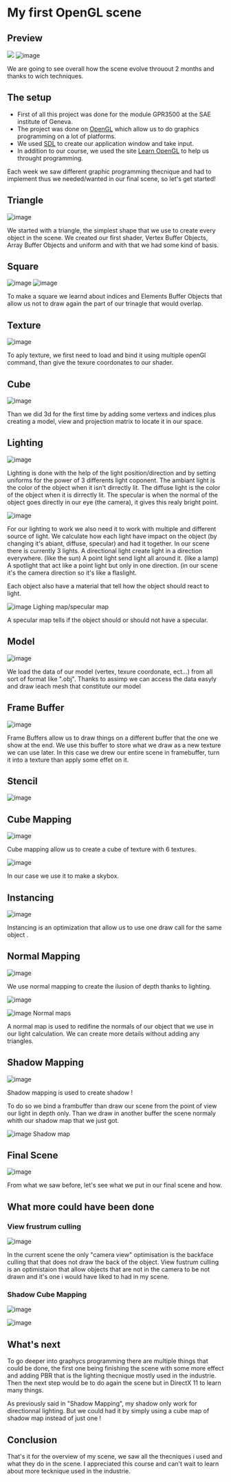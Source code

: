 # My first OpenGL scene

## Preview
![](https://github.com/PaulOwO/Portfolio.github.io/blob/39770161c20a4e999548c14b091dd06c9c981836/gif/opengl.gif)
![image](https://user-images.githubusercontent.com/71375990/179767972-c7dbc421-7940-4034-84d6-7f6214cd5a84.png)

We are going to see overall how the scene evolve throuout 2 months and thanks to wich techniques.

## The setup

- First of all this project was done for the module GPR3500 at the SAE institute of Geneva.
- The project was done on [OpenGL](https://www.opengl.org) which allow us to do graphics programming on a lot of platforms.
- We used [SDL](https://www.libsdl.org) to create our application window and take input.
- In addition to our course, we used the site [Learn OpenGL](https://learnopengl.com) to help us throught programming.

Each week we saw different graphic programming thecnique and had to implement thus we needed/wanted in our final scene,
so let's get started!

## Triangle

![image](https://user-images.githubusercontent.com/71375990/179768284-5b9686e6-d962-4ae1-9ea8-929e58fea4b0.png)

We started with a triangle, the simplest shape that we use to create every object in the scene.
We created our first shader, Vertex Buffer Objects, Array Buffer Objects and uniform and with that we had some kind of basis.


## Square

![image](https://github.com/PaulOwO/Portfolio.github.io/blob/02a3d8f235728be558430498f548190e9ad871d4/gif/ezgif.com-gif-maker%20(2).gif)
![image](https://user-images.githubusercontent.com/71375990/179768462-facfb500-d9c9-48a9-bc36-859986572c28.png)

To make a square we learnd about indices and Elements Buffer Objects that allow us not to draw again the part of our trinagle that would overlap.


## Texture

![image](https://user-images.githubusercontent.com/71375990/179745115-248daba2-09db-4006-a679-e35d046dd60c.png)

To aply texture, we first need to load and bind it using multiple openGl command, than give the texure coordonates to our shader.

## Cube 

![image](https://user-images.githubusercontent.com/71375990/179782553-dd2f8e6b-6a78-439e-812e-16fabe0c14d4.png)

Than we did 3d for the first time by adding some vertexs and indices plus creating a model, view and projection matrix to locate it in our space. 

## Lighting 
![image](https://user-images.githubusercontent.com/71375990/179768731-092ceabe-0103-487c-b858-e8a18b145df6.png)

Lighting is done with the help of the light position/direction and by setting uniforms for the power of 3 differents light coponent.
The ambiant light is the color of the object when it isn't dirrectly lit.
The diffuse light is the color of the object when it is dirrectly lit.
The specular is when the normal of the object goes directly in our eye (the camera), it gives this realy bright point.

![image](https://user-images.githubusercontent.com/71375990/179768971-ac7b7109-312c-45f0-9f37-9f0bb56d34c1.png)

For our lighting to work we also need it to work with multiple and different source of light.
We calculate how each light have impact on the object (by changing it's abiant, diffuse, specular) and had it together.
In our scene there is currently 3 lights.
A directional light create light in a direction everywhere. (like the sun)
A point light send light all around it. (like a lamp)
A spotlight that act like a point light but only in one direction. (in our scene it's the camera direction so it's like a flaslight.

Each object also have a material that tell how the object should react to light.

![image](https://user-images.githubusercontent.com/71375990/179787503-3603d213-a661-4b66-a0ec-2fedec43e3a3.png) Lighing map/specular map

A specular map tells if the object should or should not have a specular.

## Model

![image](https://user-images.githubusercontent.com/71375990/179769376-0a20b970-ce75-4f99-a1b4-1fa72236a0d5.png)

We load the data of our model (vertex, texure coordonate, ect...) from all sort of format like ".obj". Thanks to assimp we can access the data easyly and draw ieach mesh that constitute our model

## Frame Buffer 

![image](https://user-images.githubusercontent.com/71375990/179769553-ccf5a45b-4021-4e83-9a1d-ee6cf223a8a0.png)

Frame Buffers allow us to draw things on a different buffer that the one we show at the end. We use this buffer to store what we draw as a new texture we can use later. In this case we drew our entire scene in framebuffer, turn it into a texture than apply some effet on it. 


## Stencil

![image](https://user-images.githubusercontent.com/71375990/179769841-d4e823a4-d38a-47ef-9be8-522a64f61c55.png)



## Cube Mapping

![image](https://user-images.githubusercontent.com/71375990/179770334-0d911b0e-7840-43f9-a475-c540f59a7855.png)

Cube mapping allow us to create a cube of texture with 6 textures.

![image](https://user-images.githubusercontent.com/71375990/179773535-61be525d-2e7a-4545-85df-16821d4ff444.png)

In our case we use it to make a skybox.

## Instancing

![image](https://user-images.githubusercontent.com/71375990/179776948-b769951f-5abd-42ce-88fe-2d4bd4e9cbda.png)

Instancing is an optimization that allow us to use one draw call for the same object .

## Normal Mapping

![image](https://user-images.githubusercontent.com/71375990/179770099-59ef1fc3-2ee6-49d2-9148-bd05f2edcd13.png)

We use normal mapping to create the ilusion of depth thanks to lighting.

![image](https://user-images.githubusercontent.com/71375990/179773268-06a2c26d-6cd1-4c47-872d-9e693d938da0.png)

![image](https://user-images.githubusercontent.com/71375990/179773353-c38ca374-4762-45d8-8b08-7f4dbe8b0d89.png) Normal maps

A normal map is used to redifine the normals of our object that we use in our light calculation. We can create more details without adding any triangles.  

## Shadow Mapping

![image](https://user-images.githubusercontent.com/71375990/179770514-ea955139-1a51-4ce1-baef-87f5ee616ede.png)

Shadow mapping is used to create shadow !

To do so we bind a frambuffer than draw our scene from the point of view our light in depth only. Than we draw in another buffer the scene normaly whith our shadow map that we just got.

![image](https://user-images.githubusercontent.com/71375990/179773754-915ccec7-9d31-4361-9ace-73e11f9d937f.png) Shadow map

## Final Scene

![image](https://user-images.githubusercontent.com/71375990/179767972-c7dbc421-7940-4034-84d6-7f6214cd5a84.png)

From what we saw before, let's see what we put in our final scene and how.


## What more could have been done

### View frustrum culling
![image](https://user-images.githubusercontent.com/71375990/179771229-966a2c75-50d0-440b-b3d1-3879989746c8.png)

In the current scene the only "camera view" optimisation is the backface culling that that does not draw the back of the object.
View fustrum culling is an optimistaion that allow objects that are not in the camera to be not drawn and it's one i would have liked to had in my scene.

### Shadow Cube Mapping

![image](https://user-images.githubusercontent.com/71375990/179773570-8f002a60-b217-49ee-a87d-d9f5457c13a5.png)

![image](https://user-images.githubusercontent.com/71375990/179773754-915ccec7-9d31-4361-9ace-73e11f9d937f.png)

## What's next

To go deeper into graphycs programming there are multiple things that could be done, the first one being finishing the scene with some more effect and adding PBR that is the lighting thecnique mostly used in the industrie. Then the next step would be to do again the scene but in DirectX 11 to learn many things.

As previously said in "Shadow Mapping", my shadow only work for directionnal lighting. But we could had it by simply using a cube map of shadow map instead of just one ! 

## Conclusion 

That's it for the overview of my scene, we saw all the thecniques i used and what they do in the scene.
I appreciated this course and can't wait to learn about more tecknique used in the industrie. 








